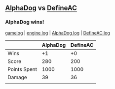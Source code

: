 ## [AlphaDog](<../../AlphaDog/README.md>) vs [DefineAC](<../../DefineAC/README.md>)
### AlphaDog wins!

[gamelog](<gamelog.json>) | [engine log](<engine>) | [AlphaDog log](<AlphaDog>) | [DefineAC log](<DefineAC>)

|              | AlphaDog | DefineAC |
| ------------ | -------- | -------- |
| Wins         |       +1 |       +0 |
| Score        |      280 |      200 |
| Points Spent |     1000 |     1000 |
| Damage       |       39 |       36 |
|              |          |          |
